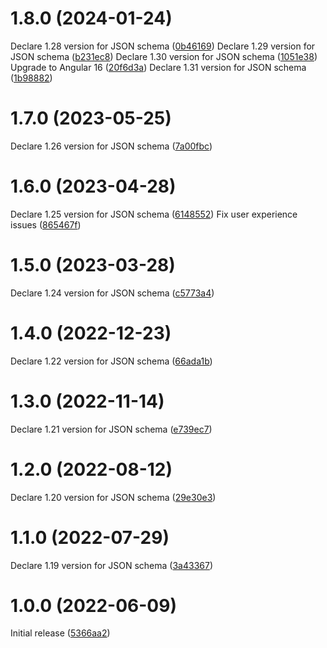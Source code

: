 # 1.8.0 (2024-01-24)

Declare 1.28 version for JSON schema ([0b46169](https://github.com/ovh/utask/commit/0b46169))
Declare 1.29 version for JSON schema ([b231ec8](https://github.com/ovh/utask/commit/b231ec8))
Declare 1.30 version for JSON schema ([1051e38](https://github.com/ovh/utask/commit/1051e38))
Upgrade to Angular 16 ([20f6d3a](https://github.com/ovh/utask/commit/20f6d3a))
Declare 1.31 version for JSON schema ([1b98882](https://github.com/ovh/utask/commit/1b98882))

# 1.7.0 (2023-05-25)

Declare 1.26 version for JSON schema ([7a00fbc](https://github.com/ovh/utask/commit/7a00fbc))

# 1.6.0 (2023-04-28)

Declare 1.25 version for JSON schema ([6148552](https://github.com/ovh/utask/commit/6148552))
Fix user experience issues ([865467f](https://github.com/ovh/utask/commit/865467f))

# 1.5.0 (2023-03-28)

Declare 1.24 version for JSON schema ([c5773a4](https://github.com/ovh/utask/commit/c5773a4))

# 1.4.0 (2022-12-23)

Declare 1.22 version for JSON schema ([66ada1b](https://github.com/ovh/utask/commit/66ada1b))

# 1.3.0 (2022-11-14)

Declare 1.21 version for JSON schema ([e739ec7](https://github.com/ovh/utask/commit/e739ec7))

# 1.2.0 (2022-08-12)

Declare 1.20 version for JSON schema ([29e30e3](https://github.com/ovh/utask/commit/29e30e3))

# 1.1.0 (2022-07-29)

Declare 1.19 version for JSON schema ([3a43367](https://github.com/ovh/utask/commit/3a43367))

# 1.0.0 (2022-06-09)

Initial release ([5366aa2](https://github.com/ovh/utask/commit/5366aa2))
